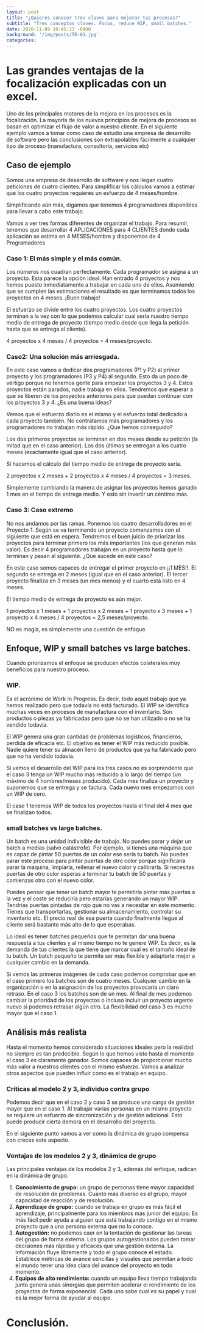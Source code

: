 ```yaml
---
layout: post
title: "¿Quieres conocer tres claves para mejorar tus procesos?"
subtitle: "Tres conceptos claves. Focus, reduce WIP, small batches."
date: 2020-11-09 10:45:13 -0400
background: '/img/posts/TD-01.jpg'
categories:
---
```

# Las grandes ventajas de la focalización explicadas con un excel.
Uno de los principales motores de la mejora en los procesos es la focalización. La mayoría de los nuevos principios de mejora de procesos se basan en optimizar el flujo de valor a nuestro cliente. En el siguiente ejemplo vamos a tomar como caso de estudio una empresa de desarrollo de software pero las conclusiones son extrapolables fácilmente a cualquier tipo de proceso (manufactura, consultoría, servicios etc)  
## Caso de ejemplo
Somos una empresa de desarrollo de software y nos llegan cuatro peticiones de cuatro clientes. Para simplificar los cálculos vamos a estimar que los cuatro proyectos requieres un esfuerzo de 4 meses/hombre.

Simplificando aún más, digamos que tenemos 4 programadores disponibles para llevar a cabo este trabajo.

Vamos a ver tres formas diferentes de organizar el trabajo. Para resumir, tenemos que desarrollar 4 APLICACIONES para 4 CLIENTES donde cada aplicación se estima en 4 MESES/hombre y disponemos de 4 Programadores

### Caso 1: El más simple y el más común.

Los números nos cuadran perfectamente. Cada programador se asigna a un proyecto. Esta parece la opción ideal. Han entrado 4 proyectos y nos hemos puesto inmediatamente a trabajar en cada uno de ellos. Asumiendo que se cumplen las estimaciones el resultado es que terminamos todos los proyectos en 4 meses. ¡Buen trabajo!

El esfuerzo se divide entre los cuatro proyectos. Los cuatro proyectos terminan a la vez con lo que podemos calcular cual sería nuestro tiempo medio de entrega de proyecto (tiempo medio desde que llega la petición hasta que se entrega al cliente).

4 proyectos x 4 meses / 4 proyectos = 4 meses/proyecto.

### Caso2: Una solución más arriesgada.
En este caso vamos a dedicar dos programadores (P1 y P2) al primer proyecto y los programadores (P3 y P4) al segundo. Esto da un poco de vértigo porque no tenemos gente para empezar los proyectos 3 y 4. Estos proyectos están parados, nadie trabaja en ellos. Tendremos que esperar a que se liberen de los proyectos anteriores para que puedan continuar con los proyectos 3 y 4. ¿Es una buena ideas?



Vemos que el esfuerzo diario es el mismo y el esfuerzo total dedicado a cada proyecto también. No contratamos más programadores y los programadores no trabajan más rápido. ¿Que hemos conseguido?

Los dos primeros proyectos se terminan en dos meses desde su petición (la mitad que en el caso anterior). Los dos últimos se entregan a los cuatro meses (exactamente igual que el caso anterior).

Si hacemos el cálculo del tiempo medio de entrega de proyecto sería.

2 proyectos x 2 meses + 2 proyectos x 4 meses / 4 proyectos = 3 meses.

Simplemente cambiando la manera de asignar los proyectos hemos ganado 1 mes en el tiempo de entrega medio. Y esto sin invertir un céntimo más.


### Caso 3: Caso extremo

No nos andamos por las ramas. Ponemos los cuatro desarrolladores en el Proyecto 1. Según se va terminando un proyecto comenzamos con el siguiente que está en espera. Tendremos el buen juicio de priorizar los proyectos para terminar primero los más importantes (los que generan más valor). Es decir 4 programadores trabajan en un proyecto hasta que lo terminan y pasan al siguiente. ¿Que sucede en este caso?

En este caso somos capaces de entregar el primer proyecto en ¡¡1 MES!!.
El segundo se entrega en 2 meses (igual que en el caso anterior). El tercer proyecto finaliza en 3 meses (un mes menos) y el cuarto está listo en 4 meses.

El tiempo medio de entrega de proyecto es aún mejor.

1 proyectos x 1 meses + 1 proyectos x 2 meses + 1 proyecto x 3 meses + 1 proyecto x 4 meses / 4 proyectos = 2,5 meses/proyecto.

NO es magia, es simplemente una cuestión de enfoque.

## Enfoque, WIP y small batches vs large batches.
Cuando priorizamos el enfoque se producen efectos colaterales muy beneficios para nuestro proceso.

### WIP.
Es el acrónimo de Work In Progress. Es decir, todo aquel trabajo que ya hemos realizado pero que todavía no está facturado. El WIP se identifica muchas veces en procesos de manufactura con el inventario. Son productos o piezas ya fabricadas pero que no se han utilizado o no se ha vendido todavía.

El WIP genera una gran cantidad de problemas logísticos, financieros, perdida de eficacia etc. El objetivo es tener el WIP más reducido posible. Nadie quiere tener su almacén lleno de productos que ya ha fabricado pero que no ha vendido todavía.

Si vemos el desarrollo del WIP para los tres casos no es sorprendente que el caso 3 tenga un WIP mucho más reducido a lo largo del tiempo (un máximo de 4 hombres/meses producido). Cada mes finaliza un proyecto y suponemos que se entrega y se factura. Cada nuevo mes empezamos con un WIP de cero.

El caso 1 tenemos WIP de todos los proyectos hasta el final del 4 mes que se finalizan todos.

### small batches vs large batches.

Un batch es una unidad indivisible de trabajo. No puedes parar y dejar un batch a medias (salvo catástrofe). Por ejemplo, si tienes una máquina que es capaz de pintar 50 puertas de un color ese sería tu batch. No puedes parar este proceso para pintar puertas de otro color porque significaría parar la máquina, limpiarla, rellenar el nuevo color y calibrarla. Si necesitas puertas de otro color esperas a terminar tu batch de 50 puertas y comienzas otro con el nuevo color.

Puedes pensar que tener un batch mayor te permitiría pintar más puertas a la vez y el coste se reduciría pero estarías generando un mayor WIP. Tendrías puertas pintadas de rojo que no vas a necesitar en este momento. Tienes que transportarlas, gestionar su almacenamiento, controlar su inventario etc. El precio real de esa puerta cuando finalmente llegue al cliente será bastante más alto de lo que esperabas.

Lo ideal es tener batches pequeños que te permitan dar una buena respuesta a tus clientes y al mismo tiempo no te genere WIP. Es decir, es la demanda de tus clientes la que tiene que marcar cual es el tamaño ideal de tu batch. Un batch pequeño te permite ser más flexible y adaptarte mejor a cualquier cambio en la demanda.

Si vemos las primeras imágenes de cada caso podemos comprobar que en el caso primero los batches son de cuatro meses. Cualquier cambio en la organización o en la asignación de los proyectos provocaría un claro retraso.
En el caso 3 los batches son de un mes. Al final de mes podemos cambiar la prioridad de los proyectos o incluso incluir un proyecto urgente nuevo si podemos retrasar algún otro. La flexibilidad del caso 3 es mucho mayor que el caso 1. 

## Análisis más realista
Hasta el momento hemos considerado situaciones ideales pero la realidad no siempre es tan predecible. Según lo que hemos visto hasta el momento el caso 3 es claramente ganador. Somos capaces de proporcionar mucho más valor a nuestros clientes con el mismo esfuerzo. Vamos a analizar otros aspectos que pueden influir como es el trabajo en equipo.

### Críticas al modelo 2 y 3, individuo contra grupo
Podemos decir que en el caso 2 y caso 3 se produce una carga de gestión mayor que en el caso 1. Al trabajar varias personas en un mismo proyecto se requiere un esfuerzo de sincronización y de gestión adicional. Esto puede producir cierta demora en el desarrollo del proyecto.

En el siguiente punto vamos a ver como la dinámica de grupo compensa con creces este aspecto.

### Ventajas de los modelos 2 y 3, dinámica de grupo
Las principales ventajas de los modelos 2 y 3, además del enfoque, radican en la dinámica de grupo.

 1. __Conocimiento de grupo:__ un grupo de personas tiene mayor capacidad de resolución de problemas. Cuanto más diverso es el grupo, mayor capacidad de reacción y de resolución.
2. __Aprendizaje de grupo:__ cuando se trabaja en grupo es más fácil el aprendizaje, principalmente para los miembros más junior del equipo. Es más fácil pedir ayuda a alguien que está trabajando contigo en el mismo proyecto que a una persona externa que no lo conoce.
 3. __Autogestión:__ no podemos caer en la tentación de gestionar las tareas del grupo de forma externa. Los grupos autogestionados pueden tomar decisiones más rápidas y eficaces que una gestión externa. La información fluye libremente y todo el grupo conoce el estado. Establece métricas de avance sencillas y visuales que permitan a todo el mundo tener una idea clara del avance del proyecto en todo momento.
 4. __Equipos de alto rendimiento:__ cuando un equipo lleva tiempo trabajando junto genera unas sinergias que permiten acelerar el rendimiento de los proyectos de forma exponencial. Cada uno sabe cual es su papel y cual es la mejor forma de ayudar al equipo.

# Conclusión.

